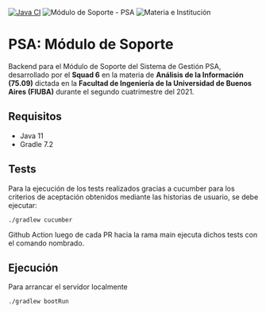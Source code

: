 [![Java CI](https://github.com/felicoper/soporte-squad6/actions/workflows/gradle.yml/badge.svg?branch=main)](https://github.com/felicoper/soporte-squad6/actions/workflows/gradle.yml)
![Módulo de Soporte - PSA](https://img.shields.io/badge/M%C3%B3dulo%20de%20Soporte-PSA-red)
![Materia e Institución](https://img.shields.io/badge/An%C3%A1lisis%20de%20la%20Informaci%C3%B3n-FIUBA-blue)


# PSA: Módulo de Soporte 

Backend para el Módulo de Soporte del Sistema de Gestión PSA, desarrollado por el **Squad 6** en la materia de **Análisis de la Información (75.09)** dictada en la **Facultad de Ingeniería de la Universidad de Buenos Aires (FIUBA)** durante el segundo cuatrimestre del 2021.

## Requisitos

* Java 11
* Gradle 7.2

## Tests

Para la ejecución de los tests realizados gracias a cucumber para los criterios de aceptación obtenidos mediante las historias de usuario, se debe ejecutar:

    ./gradlew cucumber

Github Action luego de cada PR hacia la rama main ejecuta dichos tests con el comando nombrado.

## Ejecución

Para arrancar el servidor localmente

    ./gradlew bootRun
